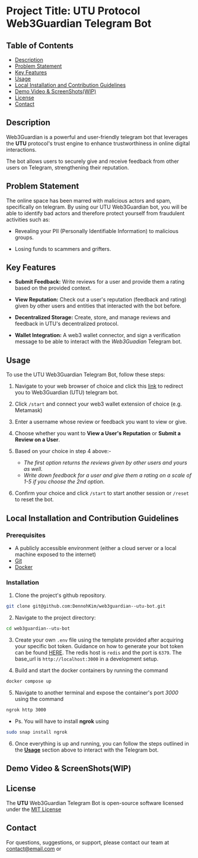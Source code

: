 # Project Title: UTU Protocol Web3Guardian Telegram Bot

## Table of Contents

- [Description](#Description)
- [Problem Statement](#ProblemStatement)
- [Key Features](#KeyFeatures)
- [Usage](#Usage)
- [Local Installation and Contribution Guidelines](#LocalInstallationandCotributionGuidelines)
- [Demo Video  & ScreenShots(WIP)](#DemoVideo&ScreenShots(WIP))
- [License](#License)
- [Contact](#contact)


## Description
Web3Guardian is a powerful and user-friendly telegram bot that leverages the **UTU** protocol's trust engine to enhance trustworthiness in online digital interactions.

The bot allows users to securely give and receive feedback from other users on Telegram, strengthening their reputation.

## Problem Statement
The online space has been marred with malicious actors and spam, specifically on telegram. By using our UTU Web3Guardian bot, you will be able to identify bad actors and therefore protect yourself from fraudulent activities such as:
- Revealing your PII (Personally Identifiable Information) to malicious groups.

- Losing funds to scammers and grifters.

## Key Features
- **Submit Feedback:** Write reviews for a user and provide them a  rating based on the provided context.

- **View Reputation:** Check out a user's reputation (feedback and rating) given by other users and entities that interacted with the bot before.

- **Decentralized Storage:** Create, store, and manage reviews and feedback in UTU's decentralized protocol.

- **Wallet Integration:**  A web3 wallet connector, and sign a verification message to be able to interact with the _Web3Guadian_ Telegram bot.

## Usage
To use the UTU Web3Guardian Telegram Bot, follow these steps:
1. Navigate to your web browser of choice and click this [link](https://t.me/web3guardian_utu_bot) to redirect you to Web3Guardian (UTU) telegram bot.

2. Click ```/start``` and connect your web3 wallet extension of choice (e.g. Metamask)

3. Enter a username whose review or feedback you want to view or give.

4. Choose whether you want to **View a User's Reputation** or **Submit a Review on a User**.

5. Based on your choice in step 4 above:-
    - _The first option returns the reviews given by other users and yours as well_.
    - _Write down feedback for a user and give them a rating on a scale of 1-5 if you choose the 2nd option_.

6. Confirm your choice and click ```/start``` to start another session or ```/reset``` to reset the bot.

## Local Installation and Contribution Guidelines
### Prerequisites
- A publicly accessible environment (either a cloud server or a local machine exposed to the internet)
- [Git](https://git-scm.com/downloads)
- [Docker](https://docs.docker.com/install/)

### Installation

1. Clone the project's github repository. 
```bash
git clone git@github.com:DennohKim/web3guardian--utu-bot.git
```

2. Navigate to the project directory:
```bash
cd web3guardian--utu-bot
```

3. Create your own `.env` file using the template provided after acquiring your specific bot token. Guidance on how to generate your bot token can be found [HERE](https://medium.com/geekculture/generate-telegram-token-for-bot-api-d26faf9bf064). The redis host is `redis` and the port is `6379`. The base_url is `http://localhost:3000` in a development setup.

4. Build and start the docker containers by running the command
 ```bash 
docker compose up
```

5. Navigate to another terminal and expose the container's port _3000_ using the command 
```bash 
ngrok http 3000
```
- Ps. You will have to install **ngrok** using 
 ```bash 
 sudo snap install ngrok
 ```

6. Once everything is up and running, you can follow the steps outlined in the [**Usage**](#Usage) section above to interact with the Telegram bot.

## Demo Video  & ScreenShots(WIP)

## License
The **UTU** Web3Guardian Telegram Bot is open-source software licensed under the [MIT License](https://github.com/git/git-scm.com/blob/main/MIT-LICENSE.txt)
## Contact
For questions, suggestions, or support, please contact our team at contact@email.com or 
